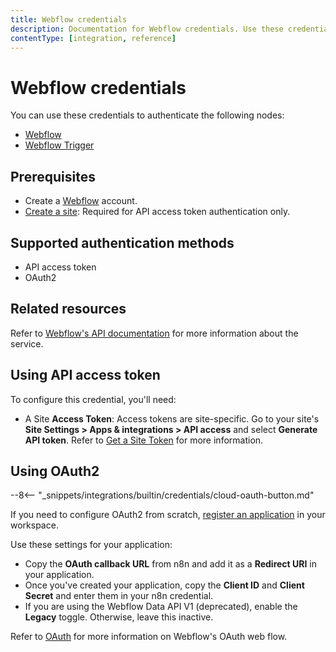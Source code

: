 ```yaml
---
title: Webflow credentials
description: Documentation for Webflow credentials. Use these credentials to authenticate Webflow in n8n, a workflow automation platform.
contentType: [integration, reference]
---
```


# Webflow credentials

You can use these credentials to authenticate the following nodes:

- [Webflow](/integrations/builtin/app-nodes/n8n-nodes-base.webflow.md)
- [Webflow Trigger](/integrations/builtin/trigger-nodes/n8n-nodes-base.webflowtrigger.md)

## Prerequisites

- Create a [Webflow](https://webflow.com/) account.
- [Create a site](https://developers.webflow.com/data/reference/structure-1#sites): Required for API access token authentication only.

## Supported authentication methods

- API access token
- OAuth2

## Related resources

Refer to [Webflow's API documentation](https://developers.webflow.com/data/reference/rest-introduction) for more information about the service.

## Using API access token

To configure this credential, you'll need:

- A Site **Access Token**: Access tokens are site-specific. Go to your site's **Site Settings > Apps & integrations > API access** and select **Generate API token**. Refer to [Get a Site Token](https://developers.webflow.com/data/docs/get-a-site-token) for more information.

## Using OAuth2

--8<-- "_snippets/integrations/builtin/credentials/cloud-oauth-button.md"

If you need to configure OAuth2 from scratch, [register an application](https://developers.webflow.com/data/docs/register-an-app) in your workspace.

Use these settings for your application:

- Copy the **OAuth callback URL** from n8n and add it as a **Redirect URI** in your application.
- Once you've created your application, copy the **Client ID** and **Client Secret** and enter them in your n8n credential.
- If you are using the Webflow Data API V1 (deprecated), enable the **Legacy** toggle. Otherwise, leave this inactive.

Refer to [OAuth](https://developers.webflow.com/data/reference/oauth-app) for more information on Webflow's OAuth web flow.
